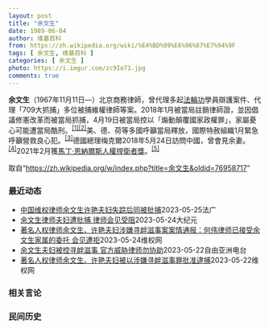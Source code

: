 ```yaml
---
layout: post
title: "余文生"
date: 1989-06-04
author: 维基百科
from: https://zh.wikipedia.org/wiki/%E4%BD%99%E6%96%87%E7%94%9F
tags: [ 余文生, 维基百科 ]
categories: [ 余文生 ]
photo: https://i.imgur.com/zc9Io71.jpg
comments: true
---
```

<div class="mw-parser-output">
<p><b>余文生</b>（1967年11月11日<span class="useeditintro" title="Template:BLP editintro">—</span>）北京商務律師，曾代理多起<a href="/wiki/%E6%B3%95%E8%BC%AA%E5%8A%9F" class="mw-redirect" title="法輪功">法輪功</a>學員辯護案件、代理「709大抓捕」多位被捕維權律師等案。2018年1月被當局註銷律師證，並因倡議修憲改革而被當局抓捕，4月19日被當局控以「煽動顛覆國家政權罪」，家屬憂心可能遭當局酷刑。<sup id="cite_ref-EPO0420_1-0" class="reference"><a href="#cite_note-EPO0420-1">[1]</a></sup><sup id="cite_ref-bbc17_2-0" class="reference"><a href="#cite_note-bbc17-2">[2]</a></sup>美、德、荷等多國呼籲當局釋放，國際特赦組織1月緊急呼籲營救良心犯。<sup id="cite_ref-amnesty_3-0" class="reference"><a href="#cite_note-amnesty-3">[3]</a></sup>德國總理梅克爾2018年5月24日訪問中國，曾會見余妻。<sup id="cite_ref-4" class="reference"><a href="#cite_note-4">[4]</a></sup>2021年2月獲<a href="/wiki/%E9%A9%AC%E4%B8%81%C2%B7%E6%81%A9%E7%BA%B3%E5%B0%94%E6%96%AF%E4%BA%BA%E6%9D%83%E6%8D%8D%E5%8D%AB%E8%80%85%E5%A5%96" title="马丁·恩纳尔斯人权捍卫者奖">馬丁·恩納爾斯人權捍衛者獎</a>。<sup id="cite_ref-5" class="reference"><a href="#cite_note-5">[5]</a></sup>
</p>
</div><!--esi <esi:include src="/esitest-fa8a495983347898/content" /> --><noscript><img src="//zh.wikipedia.org/wiki/Special:CentralAutoLogin/start?type=1x1" alt="" title="" width="1" height="1" style="border: none; position: absolute;"></noscript>
<div class="printfooter" data-nosnippet="">取自“<a dir="ltr" href="https://zh.wikipedia.org/w/index.php?title=余文生&amp;oldid=76958717">https://zh.wikipedia.org/w/index.php?title=余文生&amp;oldid=76958717</a>”</div><div id="recent-news"><h3>最近动态</h3><ul><li><a href="https://nodebe4.github.io/waimei/2023-05-25/%E4%B8%AD%E5%9B%BD%E7%BB%B4%E6%9D%83%E5%BE%8B%E5%B8%88%E4%BD%99%E6%96%87%E7%94%9F%E8%AE%B8%E8%89%B3%E5%A4%AB%E5%A6%87%E5%A4%B1%E8%B8%AA%E5%90%8E%E5%90%8C%E8%A2%AB%E6%89%B9%E6%8D%95" title="中国维权律师余文生许艳夫妇失踪后同被批捕—— 25/05/2023 - 23:00 5月22日的消息显示：中国维权律师余文生与太太许艳失踪一个多月后，家属正式接获当局通知，二人因涉寻衅滋事同被批...">中国维权律师余文生许艳夫妇失踪后同被批捕</a><time>2023-05-25</time><a class="tag">法广</a></li>
<li><a href="https://nodebe4.github.io/waimei/2023-05-24/%E4%BD%99%E6%96%87%E7%94%9F%E5%BE%8B%E5%B8%88%E5%A4%AB%E5%A6%87%E9%81%AD%E6%89%B9%E6%8D%95-%E5%BE%8B%E5%B8%88%E4%BC%9A%E8%A7%81%E5%8F%97%E9%98%BB" title="余文生律师夫妇遭批捕 律师会见受阻—— 【大纪元2023年05月23日讯】（大纪元记者洪宁采访报导）余文生和许艳夫妇近日遭批捕，5月24日，家属委托的何伟律师去北京石景山看守所要求会见时遇阻。 ...">余文生律师夫妇遭批捕 律师会见受阻</a><time>2023-05-24</time><a class="tag">大纪元</a></li>
<li><a href="https://nodebe4.github.io/waimei/2023-05-24/%E8%91%97%E5%90%8D%E4%BA%BA%E6%9D%83%E5%BE%8B%E5%B8%88%E4%BD%99%E6%96%87%E7%94%9F-%E8%AE%B8%E8%89%B3%E5%A4%AB%E5%A6%87%E6%B6%89%E5%AB%8C%E5%AF%BB%E8%A1%85%E6%BB%8B%E4%BA%8B%E6%A1%88%E6%A1%88%E6%83%85%E9%80%9A%E6%8A%A5-%E4%BD%95%E4%BC%9F%E5%BE%8B%E5%B8%88%E5%B7%B2%E6%8E%A5%E5%8F%97%E4%BD%99%E6%96%87%E7%94%9F%E5%AE%B6%E5%B1%9E%E7%9A%84%E5%A7%94%E6%89%98-%E4%BC%9A%E8%A7%81%E9%81%AD%E6%8B%92" title="著名人权律师余文生、许艳夫妇涉嫌寻衅滋事案案情通报：何伟律师已接受余文生家属的委托 会见遭拒—— （维权网信息中心报道）2023年5月24日，本网获悉：目前，何伟律师已接受余文生家属的委托。20...">著名人权律师余文生、许艳夫妇涉嫌寻衅滋事案案情通报：何伟律师已接受余文生家属的委托  会见遭拒</a><time>2023-05-24</time><a class="tag">维权网</a></li>
<li><a href="https://nodebe4.github.io/waimei/2023-05-22/%E4%BD%99%E6%96%87%E7%94%9F%E5%A4%AB%E5%A6%87%E8%A2%AB%E6%8E%A7%E5%AF%BB%E8%A1%85%E6%BB%8B%E4%BA%8B-%E5%AE%98%E6%96%B9%E5%A8%81%E8%83%81%E5%BE%8B%E5%B8%88%E5%8B%BF%E5%8D%8F%E5%8A%A9" title="余文生夫妇被控寻衅滋事 官方威胁律师勿协助—— 资料照：中国维权律师余文生与太太许艳 推特/余文生律师妻子许艳 @xuyan709 中国维权律师余文生与太太许艳失踪一个多月后，家属正式接获当局通...">余文生夫妇被控寻衅滋事 官方威胁律师勿协助</a><time>2023-05-22</time><a class="tag">自由亚洲电台</a></li>
<li><a href="https://nodebe4.github.io/waimei/2023-05-22/%E8%91%97%E5%90%8D%E4%BA%BA%E6%9D%83%E5%BE%8B%E5%B8%88%E4%BD%99%E6%96%87%E7%94%9F-%E8%AE%B8%E8%89%B3%E5%A4%AB%E5%A6%87%E8%A2%AB%E4%BB%A5%E6%B6%89%E5%AB%8C%E5%AF%BB%E8%A1%85%E6%BB%8B%E4%BA%8B%E7%BD%AA%E6%89%B9%E5%87%86%E9%80%AE%E6%8D%95" title="著名人权律师余文生、许艳夫妇被以涉嫌寻衅滋事罪批准逮捕—— （维权网信息中心报道）2023年5月22日，本网获悉：据余文生律师的哥哥昨日通报：余文生律师夫妇以涉嫌寻衅滋事罪正式批捕。余文生夫妇被...">著名人权律师余文生、许艳夫妇被以涉嫌寻衅滋事罪批准逮捕</a><time>2023-05-22</time><a class="tag">维权网</a></li>
</ul></div><div id="open-opinion"><h3>相关言论</h3><ul></ul></div><div id="mjls-record"><h3>民间历史</h3><ul></ul></div>